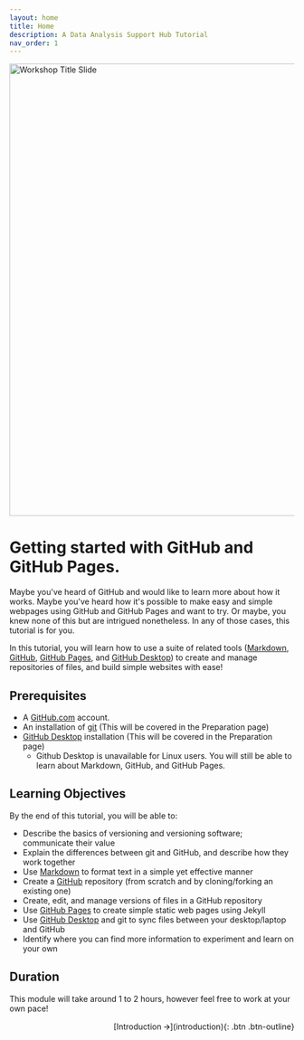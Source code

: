 ```yaml
---
layout: home
title: Home
description: A Data Analysis Support Hub Tutorial
nav_order: 1
---
```


<img src="assets/img/DASH-advert.png" alt="Workshop Title Slide" width="800">
<br>

# Getting started with GitHub and GitHub Pages. 

Maybe you've heard of GitHub and would like to learn more about how it works. Maybe you've heard how it's possible to make easy and simple webpages using GitHub and GitHub Pages and want to try. Or maybe, you knew none of this but are intrigued nonetheless. In any of those cases, this tutorial is for you.  

In this tutorial, you will learn how to use a suite of related tools ([Markdown](https://www.markdownguide.org/getting-started/), [GitHub](https://github.com/), [GitHub Pages](https://pages.github.com/), and [GitHub Desktop](https://desktop.github.com/)) to create and manage repositories of files, and build simple websites with ease! 

## Prerequisites

- A [GitHub.com](https://github.com/) account.
- An installation of [git](https://git-scm.com/) (This will be covered in the Preparation page)
- [GitHub Desktop](https://desktop.github.com/) installation (This will be covered in the Preparation page)
    - Github Desktop is unavailable for Linux users. You will still be able to learn about Markdown, GitHub, and GitHub Pages.

## Learning Objectives
By the end of this tutorial, you will be able to: 
- Describe the basics of versioning and versioning software; communicate their value
- Explain the differences between git and GitHub, and describe how they work together
- Use [Markdown](https://www.markdownguide.org/getting-started/) to format text in a simple yet effective manner
- Create a [GitHub](https://github.com/) repository (from scratch and by cloning/forking an existing one)
- Create, edit, and manage versions of files in a GitHub repository
- Use [GitHub Pages](https://pages.github.com/) to create simple static web pages using Jekyll
- Use [GitHub Desktop](https://desktop.github.com/) and git to sync files between your desktop/laptop and GitHub
- Identify where you can find more information to experiment and learn on your own

## Duration

This module will take around 1 to 2 hours, however feel free to work at your own pace!

<div style="display: flex;">
<div style="flex-grow: 1;" markdown="1">
<!-- [Introduction 🡪](introduction){: .btn .btn-outline} 
Homepage doesn't have a previus page
-->
</div>

<div markdown="1">
[Introduction 🡪](introduction){: .btn .btn-outline}
</div>
</div>
